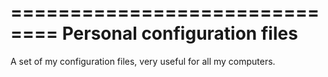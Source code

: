 ==============================
 Personal configuration files
==============================

A set of my configuration files, very useful for all my computers.
